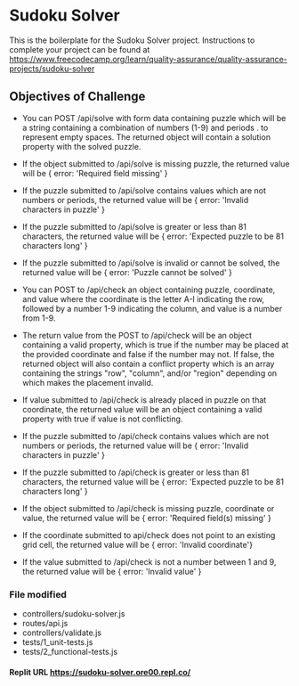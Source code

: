 # Sudoku Solver

This is the boilerplate for the Sudoku Solver project. Instructions to complete your project can be found at https://www.freecodecamp.org/learn/quality-assurance/quality-assurance-projects/sudoku-solver

## Objectives of Challenge

* You can POST /api/solve with form data containing puzzle which will be a string containing a combination of numbers (1-9) and periods . to represent empty spaces. The returned object will contain a solution property with the solved puzzle.

* If the object submitted to /api/solve is missing puzzle, the returned value will be { error: 'Required field missing' }

* If the puzzle submitted to /api/solve contains values which are not numbers or periods, the returned value will be { error: 'Invalid characters in puzzle' }

* If the puzzle submitted to /api/solve is greater or less than 81 characters, the returned value will be { error: 'Expected puzzle to be 81 characters long' }

* If the puzzle submitted to /api/solve is invalid or cannot be solved, the returned value will be { error: 'Puzzle cannot be solved' }

* You can POST to /api/check an object containing puzzle, coordinate, and value where the coordinate is the letter A-I indicating the row, followed by a number 1-9 indicating the column, and value is a number from 1-9.

* The return value from the POST to /api/check will be an object containing a valid property, which is true if the number may be placed at the provided coordinate and false if the number may not. If false, the returned object will also contain a conflict property which is an array containing the strings "row", "column", and/or "region" depending on which makes the placement invalid.

* If value submitted to /api/check is already placed in puzzle on that coordinate, the returned value will be an object containing a valid property with true if value is not conflicting.

* If the puzzle submitted to /api/check contains values which are not numbers or periods, the returned value will be { error: 'Invalid characters in puzzle' }

* If the puzzle submitted to /api/check is greater or less than 81 characters, the returned value will be { error: 'Expected puzzle to be 81 characters long' }

* If the object submitted to /api/check is missing puzzle, coordinate or value, the returned value will be { error: 'Required field(s) missing' }

* If the coordinate submitted to api/check does not point to an existing grid cell, the returned value will be { error: 'Invalid coordinate'}

* If the value submitted to /api/check is not a number between 1 and 9, the returned value will be { error: 'Invalid value' }

### File modified
* controllers/sudoku-solver.js
* routes/api.js
* controllers/validate.js
* tests/1_unit-tests.js
* tests/2_functional-tests.js


#### Replit URL https://sudoku-solver.ore00.repl.co/
